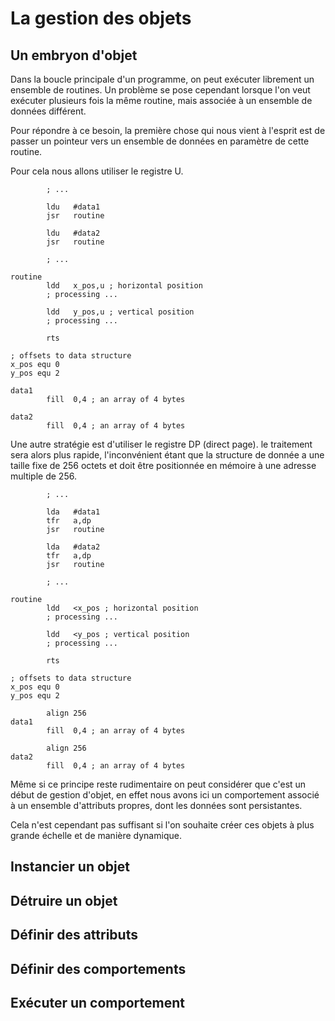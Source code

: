 # La gestion des objets

## Un embryon d'objet

Dans la boucle principale d'un programme, on peut exécuter librement un ensemble de routines. Un problème se pose cependant lorsque l'on veut exécuter plusieurs fois la même routine, mais associée à un ensemble de données différent.

Pour répondre à ce besoin, la première chose qui nous vient à l'esprit est de passer un pointeur vers un ensemble de données en paramètre de cette routine.

Pour cela nous allons utiliser le registre U.
```
        ; ...

        ldu   #data1
        jsr   routine

        ldu   #data2
        jsr   routine

        ; ...

routine
        ldd   x_pos,u ; horizontal position
        ; processing ...

        ldd   y_pos,u ; vertical position
        ; processing ...

        rts

; offsets to data structure
x_pos equ 0
y_pos equ 2

data1
        fill  0,4 ; an array of 4 bytes

data2
        fill  0,4 ; an array of 4 bytes
```

Une autre stratégie est d'utiliser le registre DP (direct page). le traitement sera alors plus rapide, l'inconvénient étant que la structure de donnée a une taille fixe de 256 octets et doit être positionnée en mémoire à une adresse multiple de 256.

```
        ; ...

        lda   #data1
        tfr   a,dp
        jsr   routine

        lda   #data2
        tfr   a,dp
        jsr   routine

        ; ...

routine
        ldd   <x_pos ; horizontal position
        ; processing ...

        ldd   <y_pos ; vertical position
        ; processing ...

        rts

; offsets to data structure
x_pos equ 0
y_pos equ 2

        align 256
data1
        fill  0,4 ; an array of 4 bytes

        align 256
data2
        fill  0,4 ; an array of 4 bytes
```

Même si ce principe reste rudimentaire on peut considérer que c'est un début de gestion d'objet, en effet nous avons ici un comportement associé à un ensemble d'attributs propres, dont les données sont persistantes.

Cela n'est cependant pas suffisant si l'on souhaite créer ces objets à plus grande échelle et de manière dynamique.

## Instancier un objet

## Détruire un objet

## Définir des attributs

## Définir des comportements

## Exécuter un comportement

